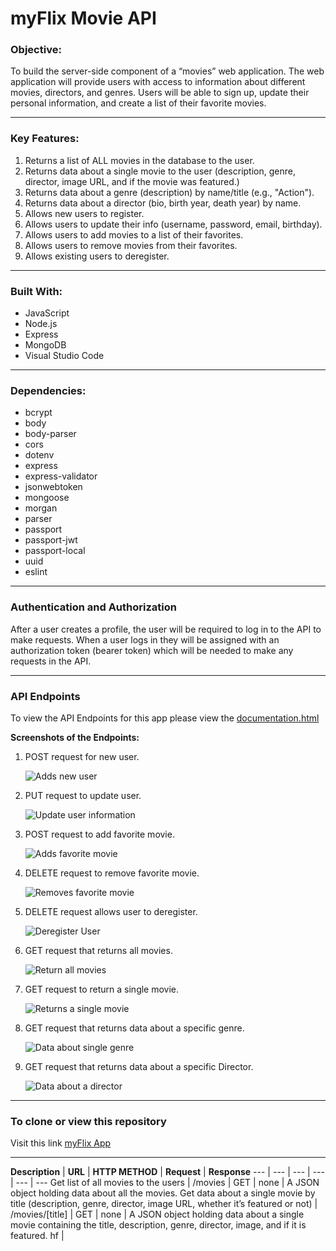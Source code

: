 # **myFlix Movie API**

### **Objective:**

To build the server-side component of a “movies” web application. The web
application will provide users with access to information about different
movies, directors, and genres. Users will be able to sign up, update their
personal information, and create a list of their favorite movies.

---

### **Key Features:**

1. Returns a list of ALL movies in the database to the user.
2. Returns data about a single movie to the user (description, genre, director, image URL, and if the movie was featured.)
3. Returns data about a genre (description) by name/title (e.g., "Action").
4. Returns data about a director (bio, birth year, death year) by name.
5. Allows new users to register.
6. Allows users to update their info (username, password, email, birthday).
7. Allows users to add movies to a list of their favorites.
8. Allows users to remove movies from their favorites.
9. Allows existing users to deregister.

---

### **Built With:**

- JavaScript
- Node.js
- Express
- MongoDB
- Visual Studio Code

---

### **Dependencies:**

- bcrypt
- body
- body-parser
- cors
- dotenv
- express
- express-validator
- jsonwebtoken
- mongoose
- morgan
- parser
- passport
- passport-jwt
- passport-local
- uuid
- eslint

---

### **Authentication and Authorization**

After a user creates a profile, the user will be required to log in to the API to make requests. When a user logs in they will be assigned with an authorization token (bearer token) which will be needed to make any requests in the API.

---

### **API Endpoints**

To view the API Endpoints for this app please view the [documentation.html](https://myflix-2388-app.herokuapp.com/documentation.html)

**Screenshots of the Endpoints:**

1. POST request for new user.

    ![Adds new user](/img/POST_NewUser.png)

2. PUT request to update user.

    ![Update user information](/img/PUT_UserUpdate.png)

3. POST request to add favorite movie.

    ![Adds favorite movie](/img/POST_AddFavMovie.png)

4. DELETE request to remove favorite movie.

    ![Removes favorite movie](/img/DELETE_RemoveFavMovie.png)

5. DELETE request allows user to deregister.

    ![Deregister User](/img/DELETE_Deregister.png)

6. GET request that returns all movies.

    ![Return all movies](/img/GET_AllMovies.png)

7. GET request to return a single movie.

    ![Returns a single movie](/img/GET_SingleMovie.png)

8. GET request that returns data about a specific genre.

    ![Data about single genre](/img/GET_Genre.png)

9. GET request that returns data about a specific Director.

    ![Data about a director](/img/GET_Director.png)

---

### **To clone or view this repository**

Visit this link [myFlix App](https://myflix-2388-app.herokuapp.com/documentation.html)

---

**Description** | **URL** | **HTTP METHOD** | **Request** | **Response**
--- | --- | --- | --- | --- | ---
Get list of all movies to the users | /movies | GET | none | A JSON object holding data about all the movies.
Get data about a single movie by title (description, genre, director, image URL, whether it’s featured or not) | /movies/[title] | GET | none | A JSON object holding data about a single movie containing the title, description, genre, director, image, and if it is featured.
hf |


